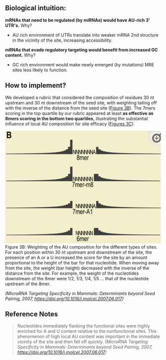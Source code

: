 ## Biological intuition:

**mRNAs that need to be regulated (by miRNAs) would have AU-rich 3' UTR's.**
Why?
-   AU rich environment of UTRs translate into weaker mRNA 2nd structure in the vicinity of the site, increasing accessibility.

**mRNAs that evade regulatory targeting would benefit from increased GC content.**
Why?
-   GC rich environment would make newly emerged (by mutations) MRE sites less likely to function.


## How to implement?

We developed a rubric that considered the composition of residues 30 nt upstream and 30 nt downstream of the seed site, with weighting tailing off with the inverse of the distance from the seed site ([Figure 3B](https://www.ncbi.nlm.nih.gov/pmc/articles/PMC3800283/figure/F3/)). The 7mers scoring in the top quartile by our rubric appeared at least **as effective as 8mers scoring in the bottom two quartiles**, illustrating the substantial influence of local AU composition for site efficacy ([Figures 3C](https://www.ncbi.nlm.nih.gov/pmc/articles/PMC3800283/figure/F3/)).

![](../images/au_content.png)
Figure 3B: Weighting of the AU composition for the different types of sites. For each position within 30 nt upstream and downstream of the site, the presence of an A or a U increased the score for the site by an amount proportional to the height of the bar for that nucleotide. When moving away from the site, the weight (bar height) decreased with the inverse of the distance from the site. For example, the weight of the nucleotides downstream of the 8mer were 1/2, 1/3, 1/4, 1/5 … that of the nucleotide upstream of the 8mer.

*(MicroRNA Targeting Specificity in Mammals: Determinants beyond Seed Pairing, 2007, https://doi.org/10.1016/j.molcel.2007.06.017)*

## Reference Notes

>Nucleotides immediately flanking the functional sites were highly enriched for A and U content relative to the nonfunctional sites. This phenomenon of high local AU content was important in the immediate vicinity of the site and then fell off quickly.
*(MicroRNA Targeting Specificity in Mammals: Determinants beyond Seed Pairing, 2007, https://doi.org/10.1016/j.molcel.2007.06.017)*
